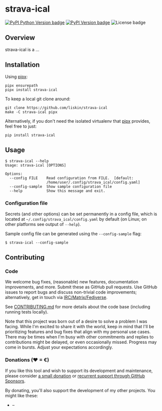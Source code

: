 # strava-ical

[![PyPI Python Version badge](https://img.shields.io/pypi/pyversions/strava-ical)](https://pypi.org/project/strava-ical/)
[![PyPI Version badge](https://img.shields.io/pypi/v/strava-ical)](https://pypi.org/project/strava-ical/)
![License badge](https://img.shields.io/github/license/liskin/strava-ical)

## Overview

strava-ical is a …

<!-- FIXME: example image -->

## Installation

Using [pipx][]:

```
pipx ensurepath
pipx install strava-ical
```

To keep a local git clone around:

```
git clone https://github.com/liskin/strava-ical
make -C strava-ical pipx
```

Alternatively, if you don't need the isolated virtualenv that [pipx][]
provides, feel free to just:

```
pip install strava-ical
```

[pipx]: https://github.com/pypa/pipx

## Usage

<!-- include tests/readme/help.md -->
    $ strava-ical --help
    Usage: strava-ical [OPTIONS]
    
    Options:
      --config FILE    Read configuration from FILE.  [default:
                       /home/user/.config/strava_ical/config.yaml]
      --config-sample  Show sample configuration file
      --help           Show this message and exit.
<!-- end include tests/readme/help.md -->

<!-- FIXME: example -->

### Configuration file

Secrets (and other options) can be set permanently in a config file,
which is located at `~/.config/strava_ical/config.yaml` by default
(on Linux; on other platforms see output of `--help`).

Sample config file can be generated using the `--config-sample` flag:

<!-- include tests/readme/config-sample.md -->
    $ strava-ical --config-sample
<!-- end include tests/readme/config-sample.md -->

## Contributing

### Code

We welcome bug fixes, (reasonable) new features, documentation improvements,
and more. Submit these as GitHub pull requests. Use GitHub issues to report
bugs and discuss non-trivial code improvements; alternatively, get in touch
via [IRC/Matrix/Fediverse](https://work.lisk.in/contact/).

See [CONTRIBUTING.md](CONTRIBUTING.md) for more details about the code base
(including running tests locally).

Note that this project was born out of a desire to solve a problem I was
facing. While I'm excited to share it with the world, keep in mind that I'll
be prioritizing features and bug fixes that align with my personal use cases.
There may be times when I'm busy with other commitments and replies to
contributions might be delayed, or even occasionally missed. Progress may come
in bursts. Adjust your expectations accordingly.

### Donations (♥ = €)

If you like this tool and wish to support its development and maintenance,
please consider [a small donation](https://www.paypal.me/lisknisi/10EUR) or
[recurrent support through GitHub Sponsors](https://github.com/sponsors/liskin).

By donating, you'll also support the development of my other projects. You
might like these:

* <!-- FIXME: [name](link) --> – <!-- FIXME: description -->
